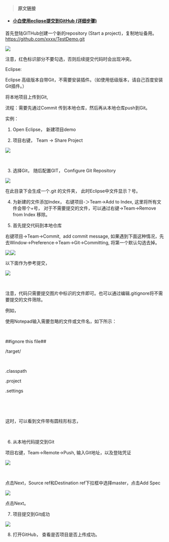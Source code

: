 > #### 原文链接

* #### [小白使用eclipse提交到GitHub \(详细步骤\)](https://blog.csdn.net/bendanany/article/details/78891804)

首先登陆GITHub创建一个新的repository \(Start a project\)，复制地址备用。https://github.com/xxxx/TestDemo.git

![](/assets/g1.png)

注意，红色标识部分不要勾选，否则后续提交代码时会出现冲突。







Eclipse:



Eclipse 高级版本自带Git，不需要安装插件。（如使用低级版本，请自己百度安装Git插件。）



将本地项目上传到Git,



流程：需要先通过Commit 传到本地仓库，然后再从本地仓库push到Git。



实例：



1. Open Eclipse， 新建项目demo



2. 项目右键， Team -&gt; Share Project

![](/assets/g2.png)





 



3. 选择Git， 随后配置GIT， Configure Git Repository

![](/assets/g3.png)





在此目录下会生成一个.git 的文件夹， 此时Eclipse中文件显示？号。



4. 为新建的文件添加Index， 右键项目-＞Team-&gt;Add to Index, 这里将所有文件会带个+号， 对于不需要提交的文件，可以通过右键-&gt;Team-&gt;Remove from Index 移除。



5. 首先提交代码到本地仓库



右键项目-&gt;Team-&gt;Commit,  add commit message, 如果遇到下面这种情况，先去Window-&gt;Preference-&gt;Team-&gt;Git-&gt;Committing, 将第一个默认勾选去掉。



![](/assets/g5.png)![](/assets/g6.png)







以下面作为参考提交，



![](/assets/g7.png)



 



注意，代码只需要提交图片中标识的文件即可。也可以通过编辑.gitignore将不需要提交的文件筛除。



例如，



使用Notepad输入需要忽略的文件或文件名，如下所示：



 



\#\#ignore this file\#\#

/target/



 



.classpath

.project

.settings



 



 



这时，可以看到文件带有圆柱形标志，



 







6. 从本地代码提交到Git



项目右键，Team-&gt;Remote-&gt;Push, 输入Git地址，以及登陆凭证



![](/assets/g8.png)



 



点击Next，Source ref和Destination ref下拉框中选择master，点击Add Spec



![](/assets/g9t.png)



点击Next。



7. 项目提交到Git成功

![](/assets/g10.png)



8. 打开GitHub， 查看是否项目是否上传成功。

